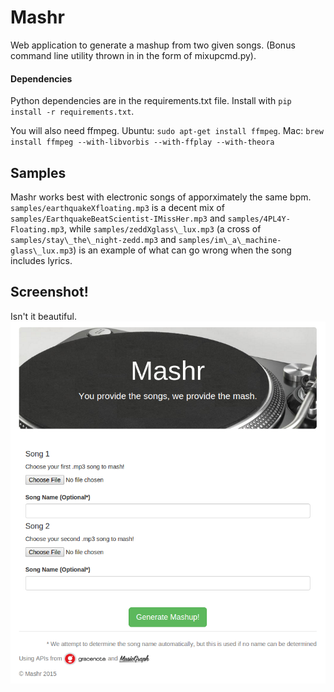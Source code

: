 # Mashr
Web application to generate a mashup from two given songs. (Bonus command line utility thrown in in the form of mixupcmd.py).

#### Dependencies
Python dependencies are in the requirements.txt file. Install with `pip install -r requirements.txt`.

You will also need ffmpeg. Ubuntu: `sudo apt-get install ffmpeg`. Mac: `brew install ffmpeg --with-libvorbis --with-ffplay --with-theora`

## Samples
Mashr works best with electronic songs of apporximately the same bpm. `samples/earthquakeXfloating.mp3` is a decent mix of `samples/EarthquakeBeatScientist-IMissHer.mp3` and `samples/4PL4Y-Floating.mp3`, while `samples/zeddXglass\_lux.mp3` (a cross of `samples/stay\_the\_night-zedd.mp3` and `samples/im\_a\_machine-glass\_lux.mp3`) is an example of what can go wrong when the song includes lyrics.

## Screenshot!
Isn't it beautiful.
![screenshot](screenshot.png)
